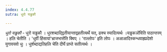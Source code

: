 ```yaml
---
index: 4.4.77
sutra: धुरो यड्ढकौ

---
```

_धुरो यड्ढकौ_ - धुरो यड्ढकौ । धुरशब्दाद्द्वितीयान्ताद्वहतीत्यर्थे यत्, ढक्च स्यादित्यर्थः ।यड्ढकञो॑विति पाठान्तरम् । हलि चेतीति । 'धुर्वी हिंसायां'भ्राजभासे॑ति क्विप् । 'राल्लोपः' इति लोपः । अआआदिस्कन्धवाह्रप्रदेशो युगावयवो धुः । धुर्शब्दाद्यतिहलि चे॑ति दीर्घे प्राप्ते सतीत्यर्थः ।